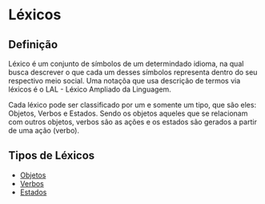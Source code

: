 # Léxicos

## Definição
Léxico é um conjunto de símbolos de um determindado idioma, na qual busca descrever o que cada um desses símbolos representa dentro do seu respectivo meio social. Uma notaçõa que usa descrição de termos via léxicos é o LAL - Léxico Ampliado da Linguagem.

Cada léxico pode ser classificado por um e somente um tipo, que são eles: Objetos, Verbos e Estados. Sendo os objetos aqueles que se relacionam com outros objetos, verbos são as ações e os estados são gerados a partir de uma ação (verbo).

## Tipos de Léxicos

 - [Objetos](Modeling/objeto.md)
 - [Verbos](Modeling/verbo.md)
 - [Estados](Modeling/estado.md)